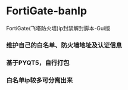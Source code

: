 # FortiGate-banIp
FortiGate(飞塔防火墙)ip封禁解封脚本-Gui版

### 维护自己的白名单、防火墙地址及认证信息
### 基于PYQT5，自行打包
### 白名单ip较多可分离出来

